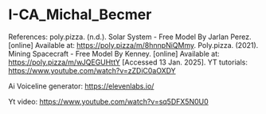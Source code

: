 # I-CA_Michal_Becmer
 
References:
poly.pizza. (n.d.). Solar System - Free Model By Jarlan Perez. [online] Available at: https://poly.pizza/m/8hnnpNiQMmy.
Poly.pizza. (2021). Mining Spacecraft - Free Model By Kenney. [online] Available at: https://poly.pizza/m/wJQEGUHttY [Accessed 13 Jan. 2025].
YT tutorials:
https://www.youtube.com/watch?v=zZDiC0aOXDY

Ai Voiceline generator:
https://elevenlabs.io/

Yt video:
https://www.youtube.com/watch?v=sq5DFX5N0U0
